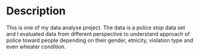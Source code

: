 # Description
This is one of my data analyse project. The data is a police stop data set and I evaluated data from different perspective to understand approach of police toward people depending on their gender, etnicity, violation type and even wheater condition.
